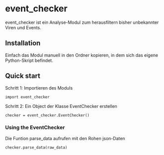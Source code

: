 # event_checker

event_checker ist ein Analyse-Modul zum herausfiltern bisher unbekannter Viren und Events.

## Installation

Einfach das Modul manuell in den Ordner kopieren, in dem sich das eigene Python-Skript befindet.

## Quick start
Schritt 1: Importieren des Moduls

`
import event_checker
`

Schritt 2: Ein Object der Klasse EventChecker erstellen

`
checker = event_checker.EventChecker()
`

### Using the EventChecker

Die Funtion parse_data aufrufen mit den Rohen json-Daten

`
checker.parse_data(raw_data)
`
